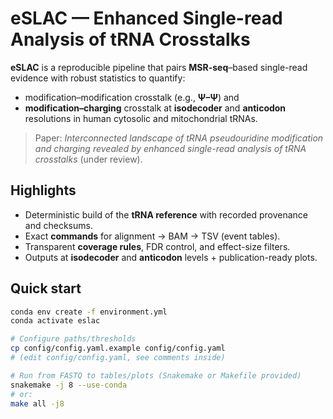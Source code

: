 # eSLAC — Enhanced Single-read Analysis of tRNA Crosstalks

**eSLAC** is a reproducible pipeline that pairs **MSR-seq**–based single-read evidence with robust statistics to quantify:
- modification–modification crosstalk (e.g., **Ψ–Ψ**) and
- **modification–charging** crosstalk
at **isodecoder** and **anticodon** resolutions in human cytosolic and mitochondrial tRNAs.

> Paper: *Interconnected landscape of tRNA pseudouridine modification and charging revealed by enhanced single-read analysis of tRNA crosstalks* (under review).

## Highlights
- Deterministic build of the **tRNA reference** with recorded provenance and checksums.
- Exact **commands** for alignment → BAM → TSV (event tables).
- Transparent **coverage rules**, FDR control, and effect-size filters.
- Outputs at **isodecoder** and **anticodon** levels + publication-ready plots.

## Quick start
```bash
conda env create -f environment.yml
conda activate eslac

# Configure paths/thresholds
cp config/config.yaml.example config/config.yaml
# (edit config/config.yaml, see comments inside)

# Run from FASTQ to tables/plots (Snakemake or Makefile provided)
snakemake -j 8 --use-conda
# or:
make all -j8
